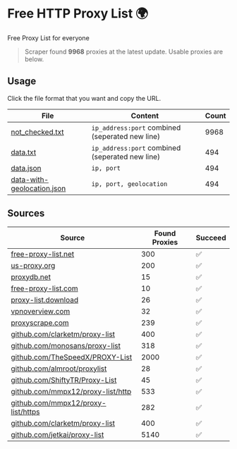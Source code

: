 
# Free HTTP Proxy List 🌍

Free Proxy List for everyone

> Scraper found **9968** proxies at the latest update. Usable proxies are below.

## Usage

Click the file format that you want and copy the URL.


|File|Content|Count|
|----|-------|-----|
|[not_checked.txt](https://raw.githubusercontent.com/yemixzy/proxy-list/main/proxy-list/not_checked.txt)|`ip_address:port` combined (seperated new line)|9968|
|[data.txt](https://raw.githubusercontent.com/yemixzy/proxy-list/main/proxy-list/data.txt)|`ip_address:port` combined (seperated new line)|494|
|[data.json](https://raw.githubusercontent.com/yemixzy/proxy-list/main/proxy-list/data.json)|`ip, port`|494|
|[data-with-geolocation.json](https://raw.githubusercontent.com/yemixzy/proxy-list/main/proxy-list/data-with-geolocation.json)|`ip, port, geolocation`|494|

## Sources

|Source|Found Proxies|Succeed|
|------|-------------|-------|
|[free-proxy-list.net](https://free-proxy-list.net)|300|✅|
|[us-proxy.org](https://www.us-proxy.org)|200|✅|
|[proxydb.net](http://proxydb.net)|15|✅|
|[free-proxy-list.com](https://free-proxy-list.com/?page=&port=&type%5B%5D=http&type%5B%5D=https&up_time=0&search=Search)|10|✅|
|[proxy-list.download](https://www.proxy-list.download/HTTP)|26|✅|
|[vpnoverview.com](https://vpnoverview.com/privacy/anonymous-browsing/free-proxy-servers)|32|✅|
|[proxyscrape.com](https://api.proxyscrape.com/v2/?request=displayproxies&protocol=http&timeout=10000&country=all&ssl=all&anonymity=all)|239|✅|
|[github.com/clarketm/proxy-list](https://raw.githubusercontent.com/clarketm/proxy-list/master/proxy-list-raw.txt)|400|✅|
|[github.com/monosans/proxy-list](https://raw.githubusercontent.com/monosans/proxy-list/main/proxies/http.txt)|318|✅|
|[github.com/TheSpeedX/PROXY-List](https://raw.githubusercontent.com/TheSpeedX/PROXY-List/master/http.txt)|2000|✅|
|[github.com/almroot/proxylist](https://raw.githubusercontent.com/almroot/proxylist/master/list.txt)|28|✅|
|[github.com/ShiftyTR/Proxy-List](https://raw.githubusercontent.com/ShiftyTR/Proxy-List/master/http.txt)|45|✅|
|[github.com/mmpx12/proxy-list/http](https://raw.githubusercontent.com/mmpx12/proxy-list/master/http.txt)|533|✅|
|[github.com/mmpx12/proxy-list/https](https://raw.githubusercontent.com/mmpx12/proxy-list/master/https.txt)|282|✅|
|[github.com/clarketm/proxy-list](https://raw.githubusercontent.com/clarketm/proxy-list/master/proxy-list-raw.txt)|400|✅|
|[github.com/jetkai/proxy-list](https://raw.githubusercontent.com/jetkai/proxy-list/main/online-proxies/txt/proxies.txt)|5140|✅|


